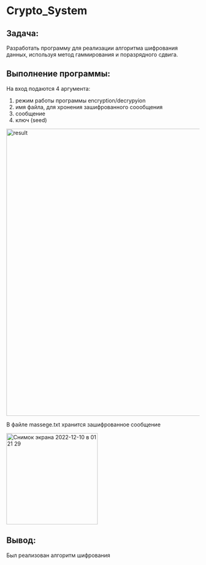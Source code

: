 # Crypto_System

 ## Задача:
Разработать программу для реализации алгоритма шифрования данных, используя метод гаммирования и поразрядного сдвига.

## Выполнение программы:
На вход подаются 4 аргумента:
1. режим работы программы encryption/decrypyion
2. имя файла, для хронения зашифрованного соообщения
3. сообщение
4. ключ (seed)
<img width="749" alt="result" src="https://user-images.githubusercontent.com/113801739/206804932-77c83f6d-74bf-445e-84de-26341c3d930a.png">

В файле massege.txt хранится зашифрованное сообщение

<img width="238" alt="Снимок экрана 2022-12-10 в 01 21 29" src="https://user-images.githubusercontent.com/113801739/206805275-d6b595a4-6f84-4b4d-bdb9-474adc1a3541.png">

## Вывод:
Был реализован алгоритм шифрования

